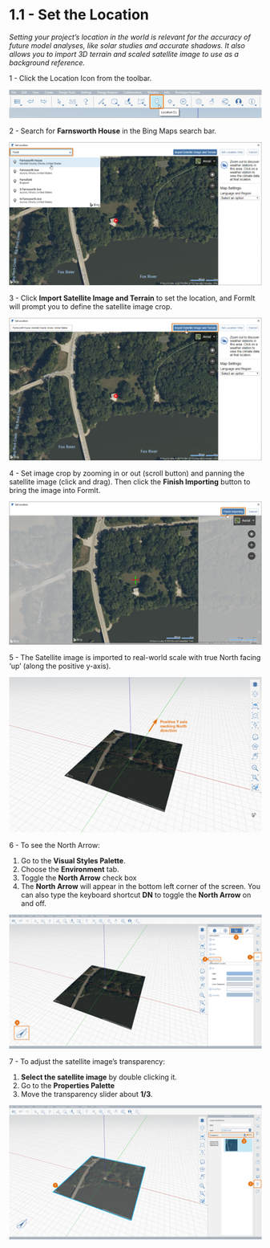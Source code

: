# 1.1 - Set the Location

_Setting your project’s location in the world is relevant for the accuracy of future model analyses, like solar studies and accurate shadows. It also allows you to import 3D terrain and scaled satellite image to use as a background reference._

1 - Click the Location Icon from the toolbar.

![](../../.gitbook/assets/0%20%282%29.png)

2 - Search for **Farnsworth House** in the Bing Maps search bar.

![](../../.gitbook/assets/1%20%2820%29.png)

3 - Click **Import Satellite Image and Terrain** to set the location, and FormIt will prompt you to define the satellite image crop.

![](../../.gitbook/assets/2%20%2813%29.png)

4 - Set image crop by zooming in or out \(scroll button\) and panning the satellite image \(click and drag\). Then click the **Finish Importing** button to bring the image into FormIt.

![](../../.gitbook/assets/3%20%282%29.png)

5 - The Satellite image is imported to real-world scale with true North facing ‘up’ \(along the positive y-axis\).

![](../../.gitbook/assets/4%20%2814%29.png)

6 - To see the North Arrow:

1. Go to the **Visual Styles Palette**.
2. Choose the **Environment** tab.
3. Toggle the **North Arrow** check box
4. The **North Arrow** will appear in the bottom left corner of the screen. You can also type the keyboard shortcut **DN** to toggle the **North Arrow** on and off.

![](../../.gitbook/assets/5%20%2813%29.png)

7 - To adjust the satellite image’s transparency:

1. **Select the satellite image** by double clicking it.
2. Go to the **Properties Palette**
3. Move the transparency slider about **1/3**.

![](../../.gitbook/assets/6%20%282%29.png)

